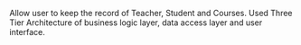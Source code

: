 Allow user to keep the record of Teacher, Student and Courses. Used Three Tier Architecture of business logic layer, data access layer and user interface.
